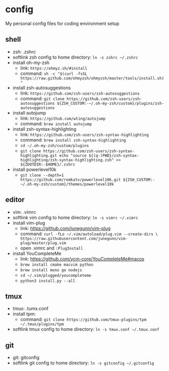 # config
My personal config files for coding environment setup

## shell
* zsh: .zshrc
* softlink zsh config to home directory: `ln -s zshrc ~/.zshrc`
* install oh-my-zsh
    * link: `https://ohmyz.sh/#install`
    * command: `sh -c "$(curl -fsSL https://raw.github.com/ohmyzsh/ohmyzsh/master/tools/install.sh)"`
* install zsh-autosuggestions
    * link: `https://github.com/zsh-users/zsh-autosuggestions`
    * command: `git clone https://github.com/zsh-users/zsh-autosuggestions ${ZSH_CUSTOM:-~/.oh-my-zsh/custom}/plugins/zsh-autosuggestions`
* install autojump
    * link: `https://github.com/wting/autojump`
    * command: `brew install autojump`
* install zsh-syntax-highlighting
    * link: `https://github.com/zsh-users/zsh-syntax-highlighting`
    * command: `brew install zsh-syntax-highlighting`
    * `cd ~/.oh-my-zsh/custom/plugins`
    * `git clone https://github.com/zsh-users/zsh-syntax-highlighting.git
echo "source ${(q-)PWD}/zsh-syntax-highlighting/zsh-syntax-highlighting.zsh" >> ${ZDOTDIR:-$HOME}/.zshrc`
* install powerlevel10k
	* `git clone --depth=1 https://github.com/romkatv/powerlevel10k.git ${ZSH_CUSTOM:-~/.oh-my-zsh/custom}/themes/powerlevel10k`

## editor
* vim: .vimrc
* softlink vim config to home directory: `ln -s vimrc ~/.vimrc`
* install vim-plug
    * link: https://github.com/junegunn/vim-plug
    * command: `curl -fLo ~/.vim/autoload/plug.vim --create-dirs \
    https://raw.githubusercontent.com/junegunn/vim-plug/master/plug.vim`
    * open .vimrc and `:PlugInstall`
* install YouCompleteMe
    * link: https://github.com/ycm-core/YouCompleteMe#macos
    * `brew install cmake macvim python`
    * `brew install mono go nodejs`
    * `cd ~/.vim/plugged/youcompleteme`
    * `python3 install.py --all`

## tmux
* tmux: .tumx.conf
* install tpm:
    * command: `git clone https://github.com/tmux-plugins/tpm ~/.tmux/plugins/tpm`
* softlink tmux config to home directory: `ln -s tmux.conf ~/.tmux.conf`

## git
* git: gitconfig
* softlink git config to home directory: `ln -s gitconfig ~/.gitconfig`
